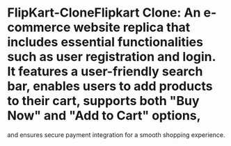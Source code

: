 # FlipKart-CloneFlipkart Clone: An e-commerce website replica that includes essential functionalities such as user registration and login. It features a user-friendly search bar, enables users to add products to their cart, supports both "Buy Now" and "Add to Cart" options, 
and ensures secure payment integration for a smooth shopping experience.
